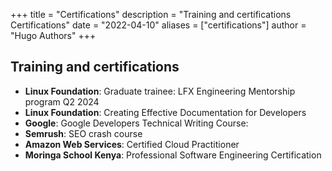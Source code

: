 +++
title = "Certifications"
description = "Training and certifications Certifications"
date = "2022-04-10"
aliases = ["certifications"]
author = "Hugo Authors"
+++

## Training and certifications

* **Linux Foundation**: Graduate trainee: LFX Engineering Mentorship program Q2 2024
* **Linux Foundation**: Creating Effective Documentation for Developers
* **Google**: Google Developers Technical Writing Course:
* **Semrush**: SEO crash course
* **Amazon Web Services**: Certified Cloud Practitioner
* **Moringa School Kenya**: Professional Software Engineering Certification

